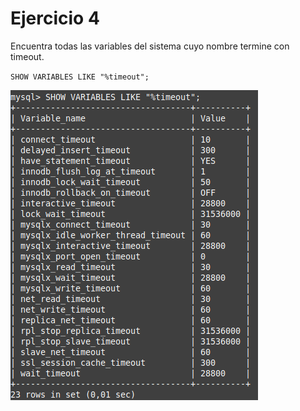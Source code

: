 # Ejercicio 4
Encuentra todas las variables del sistema cuyo nombre termine con timeout.

`SHOW VARIABLES LIKE "%timeout";`

![Comando ej4](ej4.png)